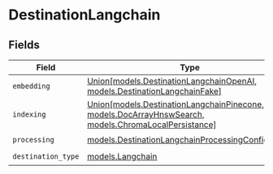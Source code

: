 # DestinationLangchain


## Fields

| Field                                                                                                                                             | Type                                                                                                                                              | Required                                                                                                                                          | Description                                                                                                                                       |
| ------------------------------------------------------------------------------------------------------------------------------------------------- | ------------------------------------------------------------------------------------------------------------------------------------------------- | ------------------------------------------------------------------------------------------------------------------------------------------------- | ------------------------------------------------------------------------------------------------------------------------------------------------- |
| `embedding`                                                                                                                                       | [Union[models.DestinationLangchainOpenAI, models.DestinationLangchainFake]](../models/destinationlangchainembedding.md)                           | :heavy_check_mark:                                                                                                                                | Embedding configuration                                                                                                                           |
| `indexing`                                                                                                                                        | [Union[models.DestinationLangchainPinecone, models.DocArrayHnswSearch, models.ChromaLocalPersistance]](../models/destinationlangchainindexing.md) | :heavy_check_mark:                                                                                                                                | Indexing configuration                                                                                                                            |
| `processing`                                                                                                                                      | [models.DestinationLangchainProcessingConfigModel](../models/destinationlangchainprocessingconfigmodel.md)                                        | :heavy_check_mark:                                                                                                                                | N/A                                                                                                                                               |
| `destination_type`                                                                                                                                | [models.Langchain](../models/langchain.md)                                                                                                        | :heavy_check_mark:                                                                                                                                | N/A                                                                                                                                               |